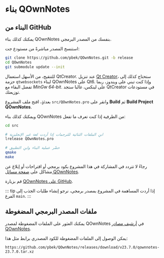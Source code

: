 # بناء QOwnNotes

## البناء من GitHub

يمكنك كذلك بناء QOwnNotes بنفسك من المصدر البرمجي.

استنسخ المصدر مباشرةً من مستودع جت:

```bash
git clone https://github.com/pbek/QOwnNotes.git -b release
cd QOwnNotes
git submodule update --init
```

للتنقيح، من الأسهل استعمال QtCreator. عند تنزيل [Qt Creator](https://www.qt.io/download-qt-installer-oss)، ستحتاج كذلك إلى حزمة `qtwebsockets` لبناء QOwnNotes على Qt6. وإذا كنت تبني على ويندوز، ربما تفضل البقاء مع *MinGw 64-bit*. على لينكس، غالبا ستجد QtCreator في مستودعات توزيعتك.

بعدئذٍ، افتح ملف المشروع `src/QOwnNotes.pro` وانقر على **Build** ثم **Build Project QOwnNotes**.

ويمكنك كذلك بناء QOwnNotes من الطرفية إذا كنت تعرف ما تفعل:

```bash
cd src

# ابنِ الملفات الثنائية للترجمات إذا أردت لغة غير الإنجليزية
lrelease QOwnNotes.pro

# حضّر عملية البناء وابنِ التطبيق
qmake
make
```

رجاءً لا تتردد في المشاركة في هذا المشروع بكود برمجي أو اقتراحات أو إبلاغ عن مشاكل على [صفحة مسائل QOwnNotes](https://github.com/pbek/QOwnNotes/issues).

قم بزيارة [QOwnNotes على GitHub](https://github.com/pbek/QOwnNotes).

::: tip
إذا أردت المساهمة في المشروع بمصدر برمجي، نرجو إنشاء طلبات الجذب إلى الفرع `main`.
:::

## ملفات المصدر البرمجي المضغوطة

يمكنك العثور على الملفات المضغوطة لمصدر QOwnNotes في [أرشيف مصادر QOwnNotes](https://github.com/pbek/QOwnNotes/releases).

يمكن الوصول إلى الملفات المضغوطة للكود المصدري برابط مثل هذا:

`https://github.com/pbek/QOwnNotes/releases/download/v23.7.0/qownnotes-23.7.0.tar.xz`
